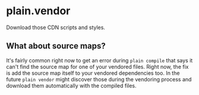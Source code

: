 <!-- This file is compiled from plain-vendor/plain/vendor/README.md. Do not edit this file directly. -->

# plain.vendor

Download those CDN scripts and styles.

## What about source maps?

It's fairly common right now to get an error during `plain compile` that says it can't find the source map for one of your vendored files.
Right now, the fix is add the source map itself to your vendored dependencies too.
In the future `plain vendor` might discover those during the vendoring process and download them automatically with the compiled files.
